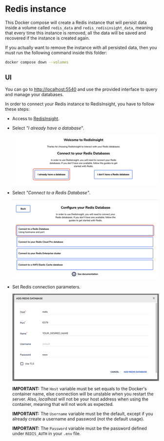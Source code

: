 # Redis instance

This Docker compose will create a Redis instance that will persist
data inside a volume called `redis_data` and `redis_redisinsight_data`,
meaning that every time this instance is removed, all the data will be
saved and recovered if the instance is created again.

If you actually want to remove the instance with all persisted data,
then you must run the following command inside this folder:

```bash
docker compose down --volumes
```

## UI

You can go to [http://localhost:5540](http://localhost:5540) and use
the provided interface to query and manage your databases.

In order to connect your Redis instance to RedisInsight, you have to
follow these steps:

- Access to [RedisInsight](http://localhost:5540).

- Select _"I already have a database"_.

  ![add-created-redis-database](./assets/add-created-redis-database.png)

- Select _"Connect to a Redis Database"_.

  ![connect-to-redis-database](./assets/connect-to-redis-database.png)

- Set Redis connection parameters.

  ![set-connection-parameters](./assets/set-connection-parameters.png)

  **IMPORTANT:** The `Host` variable must be set equals to the Docker's container
  name, else connection will be unstable when you restart the server. Also,
  _localhost_ will not be your host address when using the container, meaning that
  will not work as expected.

  **IMPORTANT:** The `Username` variable must be the default, except if you already
  create a username and password (not the default usage).

  **IMPORTANT:** The `Password` variable must be the password defined under `REDIS_AUTH`
  in your `.env` file.
